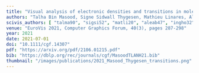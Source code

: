 ```yaml
---
title: "Visual analysis of electronic densities and transitions in molecules"
authors: "Talha Bin Masood, Signe Sidwall Thygesen, Mathieu Linares, Alexei I. Abrikosov, Vijay Natarajan, Ingrid Hotz"
scivis_authors: [ "talma90", "sigsi52", "matli20", "aleab47", "ingho32", "indoSwed" ]
venue: "EuroVis 2021, Computer Graphics Forum, 40(3), pages 287-298"
year: 2021
date: 2021-07-01
doi: "10.1111/cgf.14307"
pdf: "https://arxiv.org/pdf/2106.01215.pdf"
bib: "https://dblp.org/rec/journals/cgf/MasoodTLANH21.bib"
thumbnail: "/images/publications/2021_Masood_Thygesen_transitions.png"
---
```

